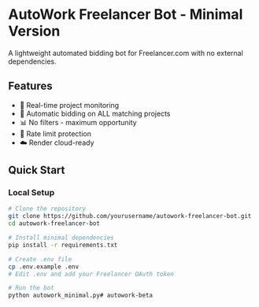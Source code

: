 # AutoWork Freelancer Bot - Minimal Version

A lightweight automated bidding bot for Freelancer.com with no external dependencies.

## Features

- 🤖 Real-time project monitoring
- 🎯 Automatic bidding on ALL matching projects
- 📊 No filters - maximum opportunity
- 🔄 Rate limit protection
- ☁️ Render cloud-ready

## Quick Start

### Local Setup

```bash
# Clone the repository
git clone https://github.com/yourusername/autowork-freelancer-bot.git
cd autowork-freelancer-bot

# Install minimal dependencies
pip install -r requirements.txt

# Create .env file
cp .env.example .env
# Edit .env and add your Freelancer OAuth token

# Run the bot
python autowork_minimal.py#   a u t o w o r k - b e t a  
 